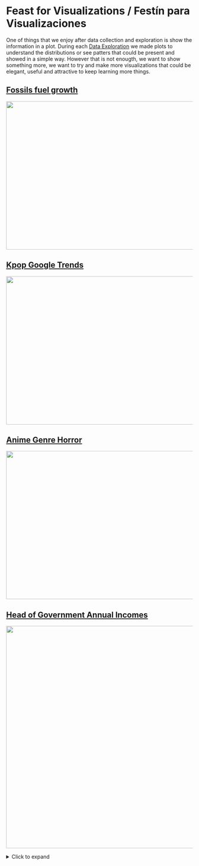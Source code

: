 # Feast for Visualizations / Festín para Visualizaciones

One of things that we enjoy after data collection and exploration is show the information in a plot. During each [Data Exploration](https://github.com/DataFeast71/Data_explorations) we made plots to understand the distributions or see patters that could be present and showed in a simple way. However that is not enougth, we want to show something more, we want to try and make more visualizations that could be elegant, useful and attractive to keep learning more things.

## [Fossils fuel growth](https://github.com/DataFeast71/FeastViz/tree/main/Fossils)

<p align="center">
<img src="" width=850 height=400 align="center">
</p>

## [Kpop Google Trends](https://github.com/DataFeast71/FeastViz/tree/main/Kpop)

<p align="center">
<img src="https://github.com/DataFeast71/FeastViz/blob/main/Kpop/img/2021-07-25_FeastViz_KpopTrends.png?raw=true" width=850 height=400 align="center">
</p>

## [Anime Genre Horror](https://github.com/DataFeast71/FeastViz/tree/main/Anime)

<p align="center">
<img src="https://github.com/DataFeast71/FeastViz/blob/main/Anime/img/2021-07-24_FeastViz_AnimesHorror.png?raw=true" width=800 height=400 align="center">
</p>

## [Head of Government Annual Incomes](https://github.com/DataFeast71/FeastViz/tree/main/Presidents)

<p align="center">
<img src="https://github.com/DataFeast71/FeastViz/blob/main/Presidents/FeastViz_Presidentes.png?raw=true" width=600 heigth=400 align="center">
</p>

<details>
    <summary>Click to expand</summary>

    In this case we use the [Head of Government Anual Incomes](https://github.com/DataFeast71/Data_explorations/tree/main/Salaries_HeadGovernment) from previous works to make a visualization in which it showed the Presidents and Ministers from each continent. Here we add many different details using `ggplot2`.

</details>
